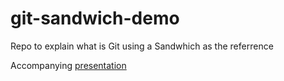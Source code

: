 # git-sandwich-demo
Repo to explain what is Git using a Sandwhich as the referrence 

Accompanying [presentation](https://docs.google.com/presentation/d/1zqUaaX0BeBdlN0WPN5KSY-AWv29rXrMc/edit?usp=sharing&ouid=105082777796257799587&rtpof=true&sd=true)
